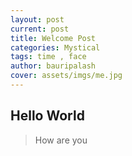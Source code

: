 ```yaml
---
layout: post
current: post
title: Welcome Post
categories: Mystical
tags: time , face
author: bauripalash
cover: assets/imgs/me.jpg
---
```


## Hello World
> How are you
